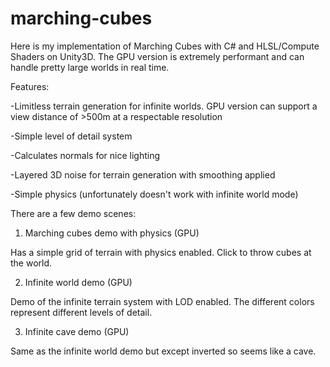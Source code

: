 # marching-cubes
Here is my implementation of Marching Cubes with C# and HLSL/Compute Shaders on Unity3D. The GPU version is extremely performant and can handle pretty large worlds in real time.




Features:

-Limitless terrain generation for infinite worlds. GPU version can support a view distance of >500m at a respectable resolution

-Simple level of detail system

-Calculates normals for nice lighting

-Layered 3D noise for terrain generation with smoothing applied

-Simple physics (unfortunately doesn't work with infinite world mode)




There are a few demo scenes: 

1. Marching cubes demo with physics (GPU)

  Has a simple grid of terrain with physics enabled. Click to throw cubes at the world. 
  
2. Infinite world demo (GPU)

  Demo of the infinite terrain system with LOD enabled. The different colors represent different levels of detail.
  
3. Infinite cave demo (GPU)

  Same as the infinite world demo but except inverted so seems like a cave.
